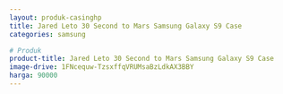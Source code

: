 ```yaml
---
layout: produk-casinghp
title: Jared Leto 30 Second to Mars Samsung Galaxy S9 Case
categories: samsung

# Produk
product-title: Jared Leto 30 Second to Mars Samsung Galaxy S9 Case
image-drive: 1FNcequw-TzsxffqVRUMsaBzLdkAX3BBY
harga: 90000
---
```

